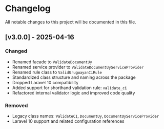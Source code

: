 # Changelog

All notable changes to this project will be documented in this file.

## [v3.0.0] - 2025-04-16

### Changed
- Renamed facade to `ValidateDocumentUy`
- Renamed service provider to `ValidateDocumentUyServiceProvider`
- Renamed rule class to `ValidUruguayanCiRule`
- Standardized class structure and naming across the package
- Dropped Laravel 10 compatibility
- Added support for shorthand validation rule: `validate_ci`
- Refactored internal validator logic and improved code quality

### Removed
- Legacy class names: `ValidateCI`, `DocumentUy`, `DocumentUyServiceProvider`
- Laravel 10 support and related configuration references
